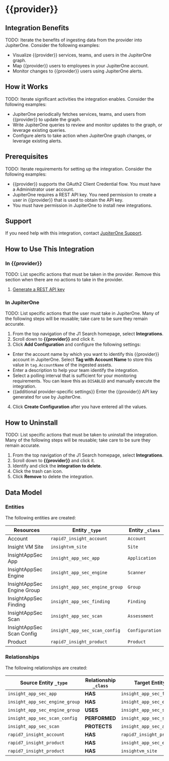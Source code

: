 # {{provider}}

## Integration Benefits

TODO: Iterate the benefits of ingesting data from the provider into JupiterOne.
Consider the following examples:

- Visualize {{provider}} services, teams, and users in the JupiterOne graph.
- Map {{provider}} users to employees in your JupiterOne account.
- Monitor changes to {{provider}} users using JupiterOne alerts.

## How it Works

TODO: Iterate significant activities the integration enables. Consider the
following examples:

- JupiterOne periodically fetches services, teams, and users from {{provider}}
  to update the graph.
- Write JupiterOne queries to review and monitor updates to the graph, or
  leverage existing queries.
- Configure alerts to take action when JupiterOne graph changes, or leverage
  existing alerts.

## Prerequisites

TODO: Iterate requirements for setting up the integration. Consider the
following examples:

- {{provider}} supports the OAuth2 Client Credential flow. You must have a
  Administrator user account.
- JupiterOne requires a REST API key. You need permission to create a user in
  {{provider}} that is used to obtain the API key.
- You must have permission in JupiterOne to install new integrations.

## Support

If you need help with this integration, contact
[JupiterOne Support](https://support.jupiterone.io).

## How to Use This Integration

### In {{provider}}

TODO: List specific actions that must be taken in the provider. Remove this
section when there are no actions to take in the provider.

1. [Generate a REST API key](https://example.com/docs/generating-api-keys)

### In JupiterOne

TODO: List specific actions that the user must take in JupiterOne. Many of the
following steps will be reusable; take care to be sure they remain accurate.

1. From the top navigation of the J1 Search homepage, select **Integrations**.
2. Scroll down to **{{provider}}** and click it.
3. Click **Add Configuration** and configure the following settings:

- Enter the account name by which you want to identify this {{provider}} account
  in JupiterOne. Select **Tag with Account Name** to store this value in
  `tag.AccountName` of the ingested assets.
- Enter a description to help your team identify the integration.
- Select a polling interval that is sufficient for your monitoring requirements.
  You can leave this as `DISABLED` and manually execute the integration.
- {{additional provider-specific settings}} Enter the {{provider}} API key
  generated for use by JupiterOne.

4. Click **Create Configuration** after you have entered all the values.

## How to Uninstall

TODO: List specific actions that must be taken to uninstall the integration.
Many of the following steps will be reusable; take care to be sure they remain
accurate.

1. From the top navigation of the J1 Search homepage, select **Integrations**.
2. Scroll down to **{{provider}}** and click it.
3. Identify and click the **integration to delete**.
4. Click the trash can icon.
5. Click **Remove** to delete the integration.

<!-- {J1_DOCUMENTATION_MARKER_START} -->
<!--
********************************************************************************
NOTE: ALL OF THE FOLLOWING DOCUMENTATION IS GENERATED USING THE
"j1-integration document" COMMAND. DO NOT EDIT BY HAND! PLEASE SEE THE DEVELOPER
DOCUMENTATION FOR USAGE INFORMATION:

https://github.com/JupiterOne/sdk/blob/main/docs/integrations/development.md
********************************************************************************
-->

## Data Model

### Entities

The following entities are created:

| Resources                  | Entity `_type`                 | Entity `_class` |
| -------------------------- | ------------------------------ | --------------- |
| Account                    | `rapid7_insight_account`       | `Account`       |
| Insight VM Site            | `insightvm_site`               | `Site`          |
| InsightAppSec App          | `insight_app_sec_app`          | `Application`   |
| InsightAppSec Engine       | `insight_app_sec_engine`       | `Scanner`       |
| InsightAppSec Engine Group | `insight_app_sec_engine_group` | `Group`         |
| InsightAppSec Finding      | `insight_app_sec_finding`      | `Finding`       |
| InsightAppSec Scan         | `insight_app_sec_scan`         | `Assessment`    |
| InsightAppSec Scan Config  | `insight_app_sec_scan_config`  | `Configuration` |
| Product                    | `rapid7_insight_product`       | `Product`       |

### Relationships

The following relationships are created:

| Source Entity `_type`          | Relationship `_class` | Target Entity `_type`          |
| ------------------------------ | --------------------- | ------------------------------ |
| `insight_app_sec_app`          | **HAS**               | `insight_app_sec_finding`      |
| `insight_app_sec_engine_group` | **HAS**               | `insight_app_sec_engine`       |
| `insight_app_sec_engine_group` | **USES**              | `insight_app_sec_scan_config`  |
| `insight_app_sec_scan_config`  | **PERFORMED**         | `insight_app_sec_scan`         |
| `insight_app_sec_scan`         | **PROTECTS**          | `insight_app_sec_app`          |
| `rapid7_insight_account`       | **HAS**               | `rapid7_insight_product`       |
| `rapid7_insight_product`       | **HAS**               | `insight_app_sec_engine_group` |
| `rapid7_insight_product`       | **HAS**               | `insightvm_site`               |

<!--
********************************************************************************
END OF GENERATED DOCUMENTATION AFTER BELOW MARKER
********************************************************************************
-->
<!-- {J1_DOCUMENTATION_MARKER_END} -->
